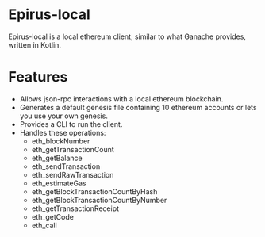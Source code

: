 # Epirus-local
Epirus-local is a local ethereum client, similar to what Ganache provides, written in Kotlin.

# Features
- Allows json-rpc interactions with a local ethereum blockchain.
- Generates a default genesis file containing 10 ethereum accounts or lets you use your own genesis.
- Provides a CLI to run the client.
- Handles these operations:
    - eth_blockNumber
    - eth_getTransactionCount
    - eth_getBalance
    - eth_sendTransaction
    - eth_sendRawTransaction
    - eth_estimateGas
    - eth_getBlockTransactionCountByHash
    - eth_getBlockTransactionCountByNumber
    - eth_getTransactionReceipt
    - eth_getCode
    - eth_call
    
